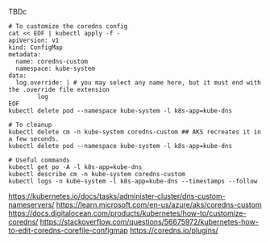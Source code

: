 TBDc

```
# To customize the coredns config
cat << EOF | kubectl apply -f -
apiVersion: v1
kind: ConfigMap
metadata:
  name: coredns-custom
  namespace: kube-system
data:
  log.override: | # you may select any name here, but it must end with the .override file extension
        log
EOF
kubectl delete pod --namespace kube-system -l k8s-app=kube-dns
```

```
# To cleanup
kubectl delete cm -n kube-system coredns-custom ## AKS recreates it in a few seconds.
kubectl delete pod --namespace kube-system -l k8s-app=kube-dns
```

```
# Useful commands
kubectl get po -A -l k8s-app=kube-dns
kubectl describe cm -n kube-system coredns-custom
kubectl logs -n kube-system -l k8s-app=kube-dns --timestamps --follow
```

https://kubernetes.io/docs/tasks/administer-cluster/dns-custom-nameservers/
https://learn.microsoft.com/en-us/azure/aks/coredns-custom
https://docs.digitalocean.com/products/kubernetes/how-to/customize-coredns/
https://stackoverflow.com/questions/56675972/kubernetes-how-to-edit-coredns-corefile-configmap
https://coredns.io/plugins/
